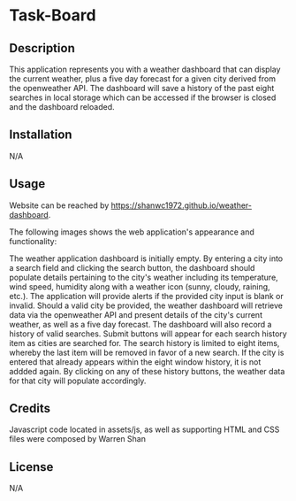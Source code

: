 # Task-Board

## Description

This application represents you with a weather dashboard that can display the current weather, plus a five day forecast for a given city derived from the openweather API. The dashboard will save a history of the past eight searches in local storage which can be accessed if the browser is closed and the dashboard reloaded.


## Installation

N/A

## Usage

Website can be reached by https://shanwc1972.github.io/weather-dashboard.


The following images shows the web application's appearance and functionality:



The weather application dashboard is initially empty. By entering a city into a search field and clicking the search button, the dashboard should populate details pertaining to the city's weather including its temperature, wind speed, humidity along with a weather icon (sunny, cloudy, raining, etc.). The application will provide alerts if the provided city input is blank or invalid. Should a valid city be provided, the weather dashboard will retrieve data via the openweather API and present details of the city's current weather, as well as a five day forecast. The dashboard will also record a history of valid searches. Submit buttons will appear for each search history item as cities are searched for. The search history is limited to eight items, whereby the last item will be removed in favor of a new search. If the city is entered that already appears within the eight window history, it is not addded again. By clicking on any of these history buttons, the weather data for that city will populate accordingly.


## Credits

Javascript code located in assets/js, as well as supporting HTML and CSS files were composed by Warren Shan

## License

N/A
